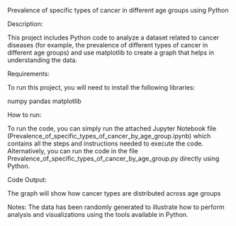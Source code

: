 Prevalence of specific types of cancer in different age groups using Python

Description:

This project includes Python code to analyze a dataset related to cancer diseases (for example, the prevalence of different types of cancer in different age groups) and use matplotlib to create a graph that helps in understanding the data.

Requirements:

To run this project, you will need to install the following libraries:

numpy
pandas
matplotlib

How to run:

To run the code, you can simply run the attached Jupyter Notebook file (Prevalence_of_specific_types_of_cancer_by_age_group.ipynb) which contains all the steps and instructions needed to execute the code. Alternatively, you can run the code in the file Prevalence_of_specific_types_of_cancer_by_age_group.py directly using Python.

Code Output:

The graph will show how cancer types are distributed across age groups

Notes:
The data has been randomly generated to illustrate how to perform analysis and visualizations using the tools available in Python.
